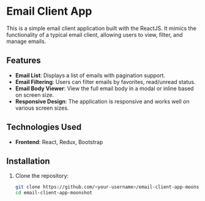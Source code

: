 # Email Client App

This is a simple email client application built with the ReactJS. It mimics the functionality of a typical email client, allowing users to view, filter, and manage emails.

## Features

- **Email List**: Displays a list of emails with pagination support.
- **Email Filtering**: Users can filter emails by favorites, read/unread status.
- **Email Body Viewer**: View the full email body in a modal or inline based on screen size.
- **Responsive Design**: The application is responsive and works well on various screen sizes.

## Technologies Used

- **Frontend**: React, Redux, Bootstrap

## Installation

1. Clone the repository:

   ```bash
   git clone https://github.com/<your-username>/email-client-app-moonshot.git
   cd email-client-app-moonshot
   ```
